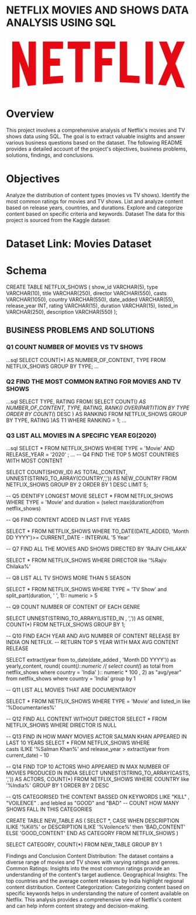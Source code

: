 # NETFLIX MOVIES AND SHOWS DATA ANALYSIS USING SQL

![LOGO](https://github.com/191Srishti/NETFLIX_SQL_PROJECT/blob/main/logo.png)
# Overview
This project involves a comprehensive analysis of Netflix's movies and TV shows data using SQL. 
The goal is to extract valuable insights and answer various business questions based on the dataset. 
The following README provides a detailed account of the project's objectives, business problems, solutions, findings, and conclusions.

# Objectives
Analyze the distribution of content types (movies vs TV shows).
Identify the most common ratings for movies and TV shows.
List and analyze content based on release years, countries, and durations.
Explore and categorize content based on specific criteria and keywords.
Dataset
The data for this project is sourced from the Kaggle dataset:

# Dataset Link: Movies Dataset
# Schema
CREATE TABLE NETFLIX_SHOWS
(
    show_id      VARCHAR(5),
    type         VARCHAR(10),
    title        VARCHAR(250),
    director     VARCHAR(550),
    casts        VARCHAR(1050),
    country      VARCHAR(550),
    date_added   VARCHAR(55),
    release_year INT,
    rating       VARCHAR(15),
    duration     VARCHAR(15),
    listed_in    VARCHAR(250),
    description  VARCHAR(550)
);
##  BUSINESS PROBLEMS AND SOLUTIONS
### Q1 COUNT NUMBER OF MOVIES VS TV SHOWS
...sql
SELECT COUNT(*) AS NUMBER_OF_CONTENT, TYPE
FROM NETFLIX_SHOWS
GROUP BY TYPE;
...

### Q2 FIND THE MOST COMMON RATING FOR MOVIES AND TV SHOWS
...sql
SELECT TYPE, RATING FROM(
	SELECT COUNT(*) AS NUMBER_OF_CONTENT, TYPE, RATING,
	RANK() OVER(PARTITION BY TYPE ORDER BY COUNT(*) DESC ) AS RANKING
	FROM NETFLIX_SHOWS
	GROUP BY TYPE, RATING
	)AS T1
WHERE RANKING = 1;
...

### Q3 LIST ALL MOVIES IN A SPECIFIC YEAR EG(2020)
...sql
SELECT * FROM NETFLIX_SHOWS
WHERE TYPE = 'Movie'
AND
RELEASE_YEAR = '2020'
;
...
-- Q4 FIND THE TOP 5 MOST COUNTRIES WITH MOST CONTENT

SELECT COUNT(SHOW_ID) AS TOTAL_CONTENT,
UNNEST(STRING_TO_ARRAY(COUNTRY,',')) AS NEW_COUNTRY
FROM NETFLIX_SHOWS
GROUP BY 2
ORDER BY 1 DESC
LIMIT 5;

--  Q5 IDENTIFY LONGEST MOVIE
SELECT *
FROM NETFLIX_SHOWS
WHERE TYPE = 'Movie'
and duration = (select max(duration)from netflix_shows)

--  Q6 FIND CONTENT ADDED IN LAST FIVE YEARS

SELECT * FROM NETFLIX_SHOWS
WHERE 
TO_DATE(DATE_ADDED, 'Month DD YYYY')>= CURRENT_DATE - INTERVAL '5 Year'

--  Q7 FIND ALL THE MOVIES AND SHOWS DIRECTED BY 'RAJIV CHILAKA'

SELECT * FROM NETFLIX_SHOWS
WHERE DIRECTOR like '%Rajiv Chilaka%'


-- Q8 LIST ALL TV SHOWS MORE THAN 5 SEASON

SELECT *
FROM NETFLIX_SHOWS
WHERE TYPE = 'TV Show'
and split_part(duration, ' ', 1):: numeric > 5 

 
-- Q9 COUNT NUMBER OF CONTENT OF EACH GENRE

SELECT UNNEST(STRING_TO_ARRAY(LISTED_IN , ',')) AS GENRE,
COUNT(*) 
FROM NETFLIX_SHOWS
GROUP BY 1;


-- Q10 FIND EACH YEAR AND AVG NUMBER OF CONTENT RELEASE BY INDIA ON NETFLIX.
-- RETURN TOP 5 YEAR WITH MAX AVG CONTENT RELEASE

SELECT extract(year from to_date(date_added , 'Month DD YYYY')) as yearly_content,
round(
		count(*)::numeric /( select count(*) as total from netflix_shows
        where country = 'India' ):: numeric * 100 , 2)
		as "avg/year"
from netflix_shows
where country = 'India'
group by 1 

-- Q11  LIST ALL MOVIES THAT ARE DOCUMENTAROY

SELECT * FROM NETFLIX_SHOWS
WHERE TYPE = 'Movie'
and listed_in like '%Documentaries%'

-- Q12 FIND ALL CONTENT WITHOUT DIRECTOR
SELECT * FROM NETFLIX_SHOWS
WHERE DIRECTOR IS NULL

-- Q13 FIND IN HOW MANY MOVIES ACTOR SALMAN KHAN APPEARED IN LAST 10 YEARS
SELECT *
FROM NETFLIX_SHOWS
WHERE  
casts ILIKE '%Salman Khan%'
and release_year > extract(year from  current_date) - 10

-- Q14 FIND TOP 10 ACTORS WHO APPEARED IN MAX NUMBER OF MOVIES PRODUCED IN INDIA
SELECT 
UNNEST(STRING_TO_ARRAY(CASTS, ',')) AS ACTORS,
COUNT(*)
FROM NETFLIX_SHOWS
WHERE COUNTRY like '%India%'
GROUP BY 1
ORDER BY 2 DESC


-- Q15 CATEGORISED THE CONTENT BASSED ON KEYWORDS LIKE "KILL" , "VOILENCE" . and lebled as "GOOD" and  "BAD"
--  COUNT HOW MANY SHOWS FALL IN THIS CATEGORIES


CREATE TABLE NEW_TABLE
AS
(
	SELECT *,
		CASE
			WHEN DESCRIPTION ILIKE '%Kill%' or
		    DESCRIPTION ILIKE '%Voilence%' then  'BAD_CONTENT'
			ELSE  'GOOD_CONTENT'
		END  AS CATEGORY
	FROM NETFLIX_SHOWS
)


SELECT CATEGORY,
COUNT(*)
FROM NEW_TABLE
GROUP BY 1









Findings and Conclusion
Content Distribution: The dataset contains a diverse range of movies and TV shows with varying ratings and genres.
Common Ratings: Insights into the most common ratings provide an understanding of the content's target audience.
Geographical Insights: The top countries and the average content releases by India highlight regional content distribution.
Content Categorization: Categorizing content based on specific keywords helps in understanding the nature of content available on Netflix.
This analysis provides a comprehensive view of Netflix's content and can help inform content strategy and decision-making.
